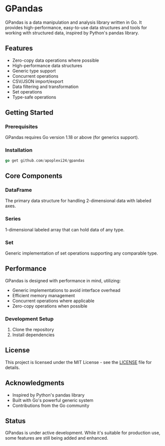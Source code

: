 # GPandas

GPandas is a data manipulation and analysis library written in Go. It provides high-performance, easy-to-use data structures and tools for working with structured data, inspired by Python's pandas library.

## Features

* Zero-copy data operations where possible
* High-performance data structures
* Generic type support
* Concurrent operations
* CSV/JSON import/export
* Data filtering and transformation
* Set operations
* Type-safe operations

## Getting Started

### Prerequisites

GPandas requires Go version 1.18 or above (for generics support).

### Installation

```go
go get github.com/apoplexi24/gpandas
```

## Core Components

### DataFrame
The primary data structure for handling 2-dimensional data with labeled axes.

### Series
1-dimensional labeled array that can hold data of any type.

### Set
Generic implementation of set operations supporting any comparable type.

## Performance

GPandas is designed with performance in mind, utilizing:
- Generic implementations to avoid interface overhead
- Efficient memory management
- Concurrent operations where applicable
- Zero-copy operations when possible


### Development Setup

1. Clone the repository
2. Install dependencies

## License

This project is licensed under the MIT License - see the [LICENSE](LICENSE) file for details.

## Acknowledgments

- Inspired by Python's pandas library
- Built with Go's powerful generic system
- Contributions from the Go community

## Status

GPandas is under active development. While it's suitable for production use, some features are still being added and enhanced.